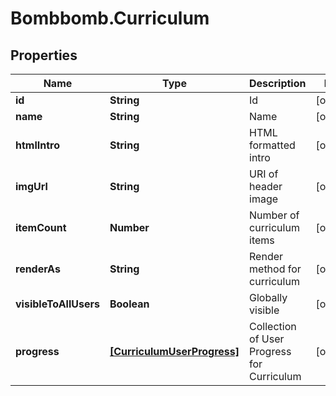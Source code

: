 # Bombbomb.Curriculum

## Properties
Name | Type | Description | Notes
------------ | ------------- | ------------- | -------------
**id** | **String** | Id | [optional] 
**name** | **String** | Name | [optional] 
**htmlIntro** | **String** | HTML formatted intro | [optional] 
**imgUrl** | **String** | URI of header image | [optional] 
**itemCount** | **Number** | Number of curriculum items | [optional] 
**renderAs** | **String** | Render method for curriculum | [optional] 
**visibleToAllUsers** | **Boolean** | Globally visible | [optional] 
**progress** | [**[CurriculumUserProgress]**](CurriculumUserProgress.md) | Collection of User Progress for Curriculum | [optional] 


